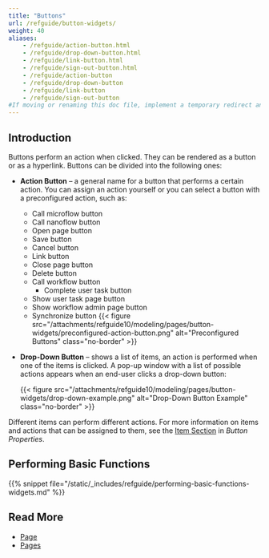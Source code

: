 ```yaml
---
title: "Buttons"
url: /refguide/button-widgets/
weight: 40
aliases:
    - /refguide/action-button.html
    - /refguide/drop-down-button.html
    - /refguide/link-button.html
    - /refguide/sign-out-button.html
    - /refguide/action-button
    - /refguide/drop-down-button
    - /refguide/link-button
    - /refguide/sign-out-button
#If moving or renaming this doc file, implement a temporary redirect and let the respective team know they should update the URL in the product. See Mapping to Products for more details.
---
```


## Introduction

Buttons perform an action when clicked. They can be rendered as a button or as a hyperlink. Buttons can be divided into the following ones:

* **Action Button** – a general name for a button that performs a certain action. You can assign an action yourself or you can select a button with a preconfigured action, such as: 
    * Call microflow button
    * Call nanoflow button
    * Open page button
    * Save button
    * Cancel button
    * Link button
    * Close page button
    * Delete button
    * Call workflow button
        * Complete user task button
    * Show user task page button
    * Show workflow admin page button
    * Synchronize button
    {{< figure src="/attachments/refguide10/modeling/pages/button-widgets/preconfigured-action-button.png" alt="Preconfigured Buttons" class="no-border" >}}

* **Drop-Down Button** – shows a list of items, an action is performed when one of the items is clicked. A pop-up window with a list of possible actions appears when an end-user clicks a drop-down button:

    {{< figure src="/attachments/refguide10/modeling/pages/button-widgets/drop-down-example.png" alt="Drop-Down Button Example" class="no-border" >}}

Different items can perform different actions. For more information on items and actions that can be assigned to them, see the [Item Section](/refguide/button-properties/#items) in *Button Properties*.  

## Performing Basic Functions

{{% snippet file="/static/_includes/refguide/performing-basic-functions-widgets.md" %}}

## Read More

* [Page](/refguide/page/)
* [Pages](/refguide/pages/)
